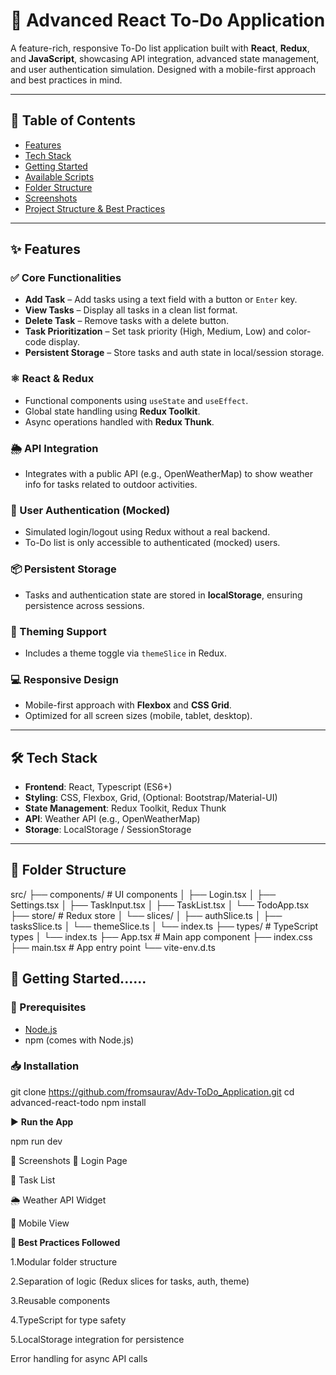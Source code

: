 # 📝 Advanced React To-Do Application

A feature-rich, responsive To-Do list application built with **React**, **Redux**, and **JavaScript**, showcasing API integration, advanced state management, and user authentication simulation. Designed with a mobile-first approach and best practices in mind.

---

## 📌 Table of Contents

- [Features](#features)
- [Tech Stack](#tech-stack)
- [Getting Started](#getting-started)
- [Available Scripts](#available-scripts)
- [Folder Structure](#folder-structure)
- [Screenshots](#screenshots)
- [Project Structure & Best Practices](#project-structure--best-practices)

---

## ✨ Features

### ✅ Core Functionalities
- **Add Task** – Add tasks using a text field with a button or `Enter` key.
- **View Tasks** – Display all tasks in a clean list format.
- **Delete Task** – Remove tasks with a delete button.
- **Task Prioritization** – Set task priority (High, Medium, Low) and color-code display.
- **Persistent Storage** – Store tasks and auth state in local/session storage.

### ⚛️ React & Redux
- Functional components using `useState` and `useEffect`.
- Global state handling using **Redux Toolkit**.
- Async operations handled with **Redux Thunk**.

### 🌦️ API Integration
- Integrates with a public API (e.g., OpenWeatherMap) to show weather info for tasks related to outdoor activities.

### 🔐 User Authentication (Mocked)
- Simulated login/logout using Redux without a real backend.
- To-Do list is only accessible to authenticated (mocked) users.

### 📦 Persistent Storage
- Tasks and authentication state are stored in **localStorage**, ensuring persistence across sessions.

### 🎨 Theming Support
- Includes a theme toggle via `themeSlice` in Redux.

### 💻 Responsive Design
- Mobile-first approach with **Flexbox** and **CSS Grid**.
- Optimized for all screen sizes (mobile, tablet, desktop).

---

## 🛠️ Tech Stack

- **Frontend**: React, Typescript (ES6+)
- **Styling**: CSS, Flexbox, Grid, (Optional: Bootstrap/Material-UI)
- **State Management**: Redux Toolkit, Redux Thunk
- **API**: Weather API (e.g., OpenWeatherMap)
- **Storage**: LocalStorage / SessionStorage

---


## 🧱 Folder Structure

src/
├── components/             # UI components
│   ├── Login.tsx
│   ├── Settings.tsx
│   ├── TaskInput.tsx
│   ├── TaskList.tsx
│   └── TodoApp.tsx
├── store/                  # Redux store
│   └── slices/
│       ├── authSlice.ts
│       ├── tasksSlice.ts
│       └── themeSlice.ts
│   └── index.ts
├── types/                  # TypeScript types
│   └── index.ts
├── App.tsx                 # Main app component
├── index.css
├── main.tsx                # App entry point
└── vite-env.d.ts



## 🚀 Getting Started......

### 🔧 Prerequisites

- [Node.js](https://nodejs.org/)
- npm (comes with Node.js)

### 📥 Installation

git clone https://github.com/fromsaurav/Adv-ToDo_Application.git
cd advanced-react-todo
npm install

▶️ **Run the App**

npm run dev

📸 Screenshots
🔐 Login Page

📝 Task List

🌦 Weather API Widget

📱 Mobile View

**🧠 Best Practices Followed**

1.Modular folder structure

2.Separation of logic (Redux slices for tasks, auth, theme)

3.Reusable components

4.TypeScript for type safety

5.LocalStorage integration for persistence

Error handling for async API calls

